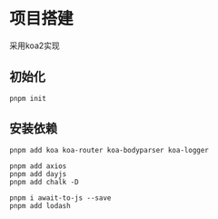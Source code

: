 # 项目搭建
采用koa2实现

## 初始化
```shell
pnpm init
```

## 安装依赖
```shell
pnpm add koa koa-router koa-bodyparser koa-logger

pnpm add axios
pnpm add dayjs
pnpm add chalk -D

pnpm i await-to-js --save
pnpm add lodash
```